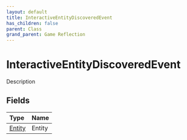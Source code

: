 ```yaml
---
layout: default
title: InteractiveEntityDiscoveredEvent
has_children: false
parent: Class
grand_parent: Game Reflection
---
```

# InteractiveEntityDiscoveredEvent
Description 

## Fields

| Type | Name |
|:-------------|:--------------|
| [Entity](/docs/game-reflection/classes/entity) | Entity |

